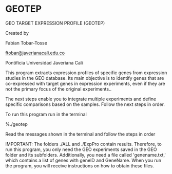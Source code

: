 # GEOTEP
GEO TARGET EXPRESSION PROFILE (GEOTEP)

Created by 

Fabian Tobar-Tosse

ftobar@javerianacali.edu.co

Pontificia Universidad Javeriana Cali

This program extracts expression profiles of specific genes from expression 
studies in the GEO database. Its main objective is to identify genes that 
are co-expressed with target genes in expression experiments, even if they 
are not the primary focus of the original experiments..

The next steps enable you to integrate multiple experiments and define specific 
comparisons based on the samples. Follow the next steps in order.

To run this program run in the terminal

%./geotep

Read the messages shown in the terminal and follow the steps in order

IMPORTANT: The folders ./ALL and ./ExpPro contain results. Therefore, to run this 
program, you only need the GEO experiments saved in the GEO folder and its subfolders. 
Additionally, you need a file called 'genename.txt,' which contains a list of genes 
with geneID and GeneName. When you run the program, you will receive instructions 
on how to obtain these files.

           
